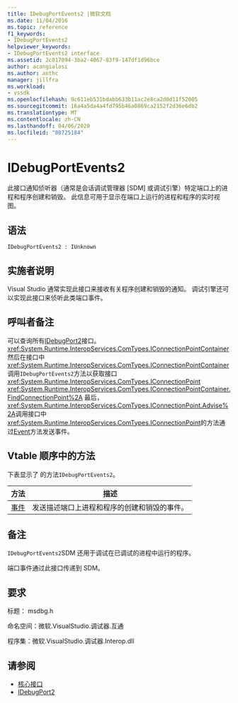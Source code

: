 ```yaml
---
title: IDebugPortEvents2 |微软文档
ms.date: 11/04/2016
ms.topic: reference
f1_keywords:
- IDebugPortEvents2
helpviewer_keywords:
- IDebugPortEvents2 interface
ms.assetid: 2c017094-3ba2-4067-83f9-147df1d96bce
author: acangialosi
ms.author: anthc
manager: jillfra
ms.workload:
- vssdk
ms.openlocfilehash: 9c611eb531bdabb633b11ac2e8ca2d0d11f52005
ms.sourcegitcommit: 16a4a5da4a4fd795b46a0869ca2152f2d36e6db2
ms.translationtype: MT
ms.contentlocale: zh-CN
ms.lasthandoff: 04/06/2020
ms.locfileid: "80725184"
---
```

# <a name="idebugportevents2"></a>IDebugPortEvents2
此接口通知侦听器（通常是会话调试管理器 [SDM] 或调试引擎）特定端口上的进程和程序创建和销毁。 此信息可用于显示在端口上运行的进程和程序的实时视图。

## <a name="syntax"></a>语法

```
IDebugPortEvents2 : IUnknown
```

## <a name="notes-for-implementers"></a>实施者说明
 Visual Studio 通常实现此接口来接收有关程序创建和销毁的通知。 调试引擎还可以实现此接口来侦听此类端口事件。

## <a name="notes-for-callers"></a>呼叫者备注
 可以查询所有[IDebugPort2](../../../extensibility/debugger/reference/idebugport2.md)接口。 <xref:System.Runtime.InteropServices.ComTypes.IConnectionPointContainer> 然后在接口中<xref:System.Runtime.InteropServices.ComTypes.IConnectionPointContainer>调用`IDebugPortEvents2`方法以获取接口<xref:System.Runtime.InteropServices.ComTypes.IConnectionPoint> <xref:System.Runtime.InteropServices.ComTypes.IConnectionPointContainer.FindConnectionPoint%2A> 最后，<xref:System.Runtime.InteropServices.ComTypes.IConnectionPoint.Advise%2A>调用接口中<xref:System.Runtime.InteropServices.ComTypes.IConnectionPoint>的方法通过[Event](../../../extensibility/debugger/reference/idebugportevents2-event.md)方法发送事件。

## <a name="methods-in-vtable-order"></a>Vtable 顺序中的方法
 下表显示了 的方法`IDebugPortEvents2`。

|方法|描述|
|------------|-----------------|
|[事件](../../../extensibility/debugger/reference/idebugportevents2-event.md)|发送描述端口上进程和程序的创建和销毁的事件。|

## <a name="remarks"></a>备注
 `IDebugPortEvents2`SDM 还用于调试在已调试的进程中运行的程序。

 端口事件通过此接口传递到 SDM。

## <a name="requirements"></a>要求
 标题： msdbg.h

 命名空间：微软.VisualStudio.调试器.互通

 程序集：微软.VisualStudio.调试器.Interop.dll

## <a name="see-also"></a>请参阅
- [核心接口](../../../extensibility/debugger/reference/core-interfaces.md)
- [IDebugPort2](../../../extensibility/debugger/reference/idebugport2.md)
